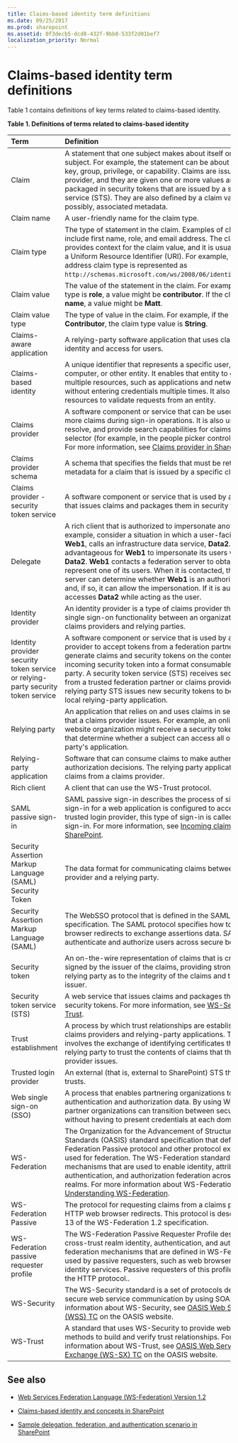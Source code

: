 ```yaml
---
title: Claims-based identity term definitions
ms.date: 09/25/2017
ms.prod: sharepoint
ms.assetid: 0f3decb5-dcd8-432f-9bb8-533f2d01bef7
localization_priority: Normal
---
```



# Claims-based identity term definitions

Table 1 contains definitions of key terms related to claims-based identity.
  
    
    


**Table 1. Definitions of terms related to claims-based identity**


|**Term**|**Definition**|
|:-----|:-----|
|Claim  <br/> |A statement that one subject makes about itself or another subject. For example, the statement can be about a name, identity, key, group, privilege, or capability. Claims are issued by a provider, and they are given one or more values and then packaged in security tokens that are issued by a security token service (STS). They are also defined by a claim value type and, possibly, associated metadata.  <br/> |
|Claim name  <br/> |A user-friendly name for the claim type.  <br/> |
|Claim type  <br/> |The type of statement in the claim. Examples of claim types include first name, role, and email address. The claim type provides context for the claim value, and it is usually expressed as a Uniform Resource Identifier (URI). For example, the email address claim type is represented as  `http://schemas.microsoft.com/ws/2008/06/identity/claims/email`.  <br/> |
|Claim value  <br/> |The value of the statement in the claim. For example, if the claim type is **role**, a value might be **contributor**. If the claim type is **first name**, a value might be **Matt**.  <br/> |
|Claim value type  <br/> |The type of value in the claim. For example, if the claim value is **Contributor**, the claim type value is **String**.  <br/> |
|Claims-aware application  <br/> |A relying-party software application that uses claims to manage identity and access for users.  <br/> |
|Claims-based identity  <br/> |A unique identifier that represents a specific user, application, computer, or other entity. It enables that entity to gain access to multiple resources, such as applications and network resources, without entering credentials multiple times. It also enables resources to validate requests from an entity.  <br/> |
|Claims provider  <br/> |A software component or service that can be used to issue one or more claims during sign-in operations. It is also used to display, resolve, and provide search capabilities for claims in a card selector (for example, in the people picker control in SharePoint). For more information, see  [Claims provider in SharePoint](claims-provider-in-sharepoint.md).  <br/> |
|Claims provider schema  <br/> |A schema that specifies the fields that must be returned as metadata for a claim that is issued by a specific claims provider.  <br/> |
|Claims provider - security token service  <br/> |A software component or service that is used by a claims provider that issues claims and packages them in security tokens.  <br/> |
|Delegate  <br/> |A rich client that is authorized to impersonate another client. For example, consider a situation in which a user-facing website, **Web1**, calls an infrastructure data service, **Data2**. It might be advantageous for **Web1** to impersonate its users when it accesses **Data2**. **Web1** contacts a federation server to obtain claims that represent one of its users. When it is contacted, the federation server can determine whether **Web1** is an authorized delegate and, if so, it can allow the impersonation. If it is authorized, **Web1** accesses **Data2** while acting as the user. <br/> |
|Identity provider  <br/> |An identity provider is a type of claims provider that provides single sign-on functionality between an organization and other claims providers and relying parties.  <br/> |
|Identity provider security token service or relying-party security token service  <br/> |A software component or service that is used by an identity provider to accept tokens from a federation partner, and then generate claims and security tokens on the contents of the incoming security token into a format consumable by the relying party. A security token service (STS) receives security tokens from a trusted federation partner or claims provider STS. Then, the relying party STS issues new security tokens to be consumed by a local relying-party application.  <br/> |
|Relying party  <br/> |An application that relies on and uses claims in security tokens that a claims provider issues. For example, an online auction website organization might receive a security token with claims that determine whether a subject can access all or part of a relying party's application.  <br/> |
|Relying-party application  <br/> |Software that can consume claims to make authentication and authorization decisions. The relying party application receives the claims from a claims provider.  <br/> |
|Rich client  <br/> |A client that can use the WS-Trust protocol.  <br/> |
|SAML passive sign-in  <br/> |SAML passive sign-in describes the process of signing in. When a sign-in for a web application is configured to accept tokens from a trusted login provider, this type of sign-in is called SAML passive sign-in. For more information, see  [Incoming claims: Signing into SharePoint](incoming-claims-signing-into-sharepoint.md).  <br/> |
|Security Assertion Markup Language (SAML) Security Token  <br/> |The data format for communicating claims between a claims provider and a relying party.  <br/> |
|Security Assertion Markup Language (SAML)  <br/> |The WebSSO protocol that is defined in the SAML 2.0 Core specification. The SAML protocol specifies how to use HTTP web browser redirects to exchange assertions data. SAML is used to authenticate and authorize users across secure boundaries.  <br/> |
|Security token  <br/> |An on-the-wire representation of claims that is cryptographically signed by the issuer of the claims, providing strong proof to any relying party as to the integrity of the claims and the identity of the issuer.  <br/> |
|Security token service (STS)  <br/> |A web service that issues claims and packages them in encrypted security tokens. For more information, see  [WS-Security](http://www.oasis-open.org/committees/tc_home.php?wg_abbrev=wss) and [WS-Trust](http://www.oasis-open.org/committees/tc_home.php?wg_abbrev=ws-sx).  <br/> |
|Trust establishment  <br/> |A process by which trust relationships are established between claims providers and relying-party applications. This process involves the exchange of identifying certificates that enable the relying party to trust the contents of claims that the claims provider issues.  <br/> |
|Trusted login provider  <br/> |An external (that is, external to SharePoint) STS that SharePoint trusts.  <br/> |
|Web single sign-on (SSO)  <br/> |A process that enables partnering organizations to exchange user authentication and authorization data. By using Web SSO, users in partner organizations can transition between secure web domains without having to present credentials at each domain boundary.  <br/> |
|WS-Federation  <br/> |The Organization for the Advancement of Structured Information Standards (OASIS) standard specification that defines the WS-Federation Passive protocol and other protocol extensions that are used for federation. The WS-Federation standard defines mechanisms that are used to enable identity, attribute, authentication, and authorization federation across different trust realms. For more information about WS-Federation, see  [Understanding WS-Federation](http://msdn.microsoft.com/library/bb498017.aspx).  <br/> |
|WS-Federation Passive  <br/> |The protocol for requesting claims from a claims provider by using HTTP web browser redirects. This protocol is described in section 13 of the WS-Federation 1.2 specification.  <br/> |
|WS-Federation passive requester profile  <br/> |The WS-Federation Passive Requester Profile describes how the cross-trust realm identity, authentication, and authorization federation mechanisms that are defined in WS-Federation can be used by passive requesters, such as web browsers, to provide identity services. Passive requesters of this profile are limited to the HTTP protocol..  <br/> |
|WS-Security  <br/> |The WS-Security standard is a set of protocols designed to help secure web service communication by using SOAP. For more information about WS-Security, see  [OASIS Web Services Security (WSS) TC](http://www.oasis-open.org/committees/tc_home.php?wg_abbrev=wss) on the OASIS website. <br/> |
|WS-Trust  <br/> |A standard that uses WS-Security to provide web services with methods to build and verify trust relationships. For more information about WS-Trust, see  [OASIS Web Services Secure Exchange (WS-SX) TC](http://www.oasis-open.org/committees/tc_home.php?wg_abbrev=ws-sx) on the OASIS website. <br/> |
   

## See also
<a name="bk_addresources"> </a>


-  [Web Services Federation Language (WS-Federation) Version 1.2](http://docs.oasis-open.org/wsfed/federation/v1.2/os/ws-federation-1.2-spec-os.html#_Toc223175002)
    
  
-  [Claims-based identity and concepts in SharePoint](claims-based-identity-and-concepts-in-sharepoint.md)
    
  
-  [Sample delegation, federation, and authentication scenario in SharePoint](sample-delegation-federation-and-authentication-scenario-in-sharepoint.md)
    
  


